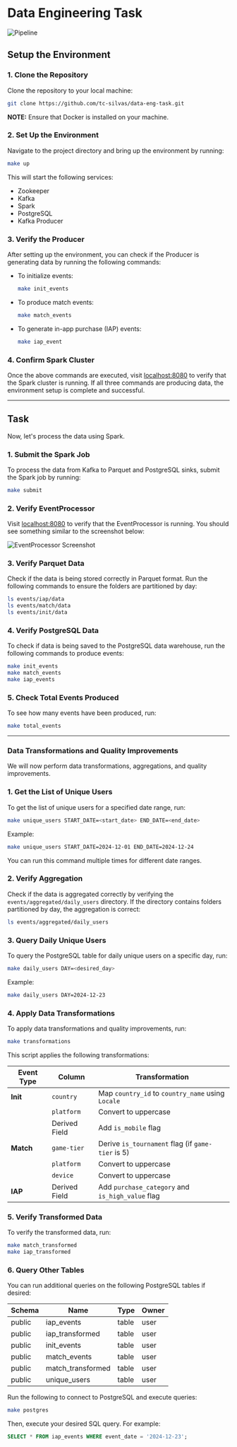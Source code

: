 # Data Engineering Task

![Pipeline](https://github.com/user-attachments/assets/2eca4273-3c04-4190-876e-0eb893ec0d6e)

## Setup the Environment

### 1. Clone the Repository

Clone the repository to your local machine:

```bash
git clone https://github.com/tc-silvas/data-eng-task.git
```

**NOTE:** Ensure that Docker is installed on your machine.

### 2. Set Up the Environment

Navigate to the project directory and bring up the environment by running:

```bash
make up
```

This will start the following services:
- Zookeeper
- Kafka
- Spark
- PostgreSQL
- Kafka Producer

### 3. Verify the Producer

After setting up the environment, you can check if the Producer is generating data by running the following commands:

- To initialize events:
  ```bash
  make init_events
  ```
  
- To produce match events:
  ```bash
  make match_events
  ```

- To generate in-app purchase (IAP) events:
  ```bash
  make iap_event
  ```

### 4. Confirm Spark Cluster

Once the above commands are executed, visit [localhost:8080](http://localhost:8080) to verify that the Spark cluster is running. If all three commands are producing data, the environment setup is complete and successful.

---

## Task

Now, let's process the data using Spark.

### 1. Submit the Spark Job

To process the data from Kafka to Parquet and PostgreSQL sinks, submit the Spark job by running:

```bash
make submit
```

### 2. Verify EventProcessor

Visit [localhost:8080](http://localhost:8080) to verify that the EventProcessor is running. You should see something similar to the screenshot below:

![EventProcessor Screenshot](https://github.com/user-attachments/assets/b72f08f8-3c10-44fb-aef3-109d5d5893e9)

### 3. Verify Parquet Data

Check if the data is being stored correctly in Parquet format. Run the following commands to ensure the folders are partitioned by day:

```bash
ls events/iap/data
ls events/match/data
ls events/init/data
```

### 4. Verify PostgreSQL Data

To check if data is being saved to the PostgreSQL data warehouse, run the following commands to produce events:

```bash
make init_events
make match_events
make iap_events
```

### 5. Check Total Events Produced

To see how many events have been produced, run:

```bash
make total_events
```

---

### Data Transformations and Quality Improvements

We will now perform data transformations, aggregations, and quality improvements.

### 1. Get the List of Unique Users

To get the list of unique users for a specified date range, run:

```bash
make unique_users START_DATE=<start_date> END_DATE=<end_date>
```

Example:

```bash
make unique_users START_DATE=2024-12-01 END_DATE=2024-12-24
```

You can run this command multiple times for different date ranges.

### 2. Verify Aggregation

Check if the data is aggregated correctly by verifying the `events/aggregated/daily_users` directory. If the directory contains folders partitioned by day, the aggregation is correct:

```bash
ls events/aggregated/daily_users
```

### 3. Query Daily Unique Users

To query the PostgreSQL table for daily unique users on a specific day, run:

```bash
make daily_users DAY=<desired_day>
```

Example:

```bash
make daily_users DAY=2024-12-23
```

### 4. Apply Data Transformations

To apply data transformations and quality improvements, run:

```bash
make transformations
```

This script applies the following transformations:

| Event Type | Column        | Transformation                                       |
|------------|---------------|------------------------------------------------------|
| **Init**   | `country`     | Map `country_id` to `country_name` using `Locale`    |
|            | `platform`    | Convert to uppercase                                 |
|            | Derived Field | Add `is_mobile` flag                                 |
| **Match**  | `game-tier`   | Derive `is_tournament` flag (if `game-tier` is 5)    |
|            | `platform`    | Convert to uppercase                                 |
|            | `device`      | Convert to uppercase                                 |
| **IAP**    | Derived Field | Add `purchase_category` and `is_high_value` flag     |

### 5. Verify Transformed Data

To verify the transformed data, run:

```bash
make match_transformed
make iap_transformed
```

### 6. Query Other Tables

You can run additional queries on the following PostgreSQL tables if desired:

| Schema | Name             | Type  | Owner  |
|--------|------------------|-------|--------|
| public | iap_events       | table | user   |
| public | iap_transformed  | table | user   |
| public | init_events      | table | user   |
| public | match_events     | table | user   |
| public | match_transformed| table | user   |
| public | unique_users     | table | user   |

Run the following to connect to PostgreSQL and execute queries:

```bash
make postgres
```

Then, execute your desired SQL query. For example:

```sql
SELECT * FROM iap_events WHERE event_date = '2024-12-23';
```
